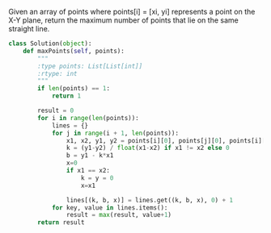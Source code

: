 Given an array of points where points[i] = [xi, yi] represents a point on the X-Y plane, return the maximum number of points that lie on the same straight line.

```Python
class Solution(object):
    def maxPoints(self, points):
        """
        :type points: List[List[int]]
        :rtype: int
        """
        if len(points) == 1:
            return 1

        result = 0
        for i in range(len(points)):
            lines = {}
            for j in range(i + 1, len(points)):
                x1, x2, y1, y2 = points[i][0], points[j][0], points[i][1], points[j][1]
                k = (y1-y2) / float(x1-x2) if x1 != x2 else 0
                b = y1 - k*x1
                x=0
                if x1 == x2:
                    k = y = 0
                    x=x1

                lines[(k, b, x)] = lines.get((k, b, x), 0) + 1 
            for key, value in lines.items():
                result = max(result, value+1)
        return result
```
